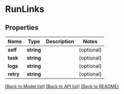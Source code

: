 # RunLinks

## Properties
Name | Type | Description | Notes
------------ | ------------- | ------------- | -------------
**self** | **string** |  | [optional] 
**task** | **string** |  | [optional] 
**logs** | **string** |  | [optional] 
**retry** | **string** |  | [optional] 

[[Back to Model list]](../README.md#documentation-for-models) [[Back to API list]](../README.md#documentation-for-api-endpoints) [[Back to README]](../README.md)


